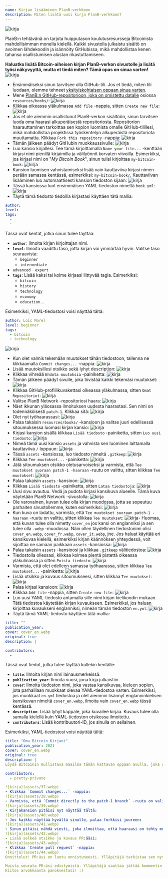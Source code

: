 ```yaml
---
name: Kirjan lisääminen PlanB-verkkoon
description: Miten lisätä uusi kirja PlanB-verkkoon?
---
```

![kirja](assets/cover.webp)

PlanB:n tehtävänä on tarjota huipputason koulutusresursseja Bitcoinista mahdollisimman monella kielellä. Kaikki sivustolla julkaistu sisältö on avoimen lähdekoodin ja isännöity GitHubissa, mikä mahdollistaa kenen tahansa osallistumisen alustan rikastuttamiseen.

**Haluatko lisätä Bitcoin-aiheisen kirjan PlanB-verkon sivustolle ja lisätä työsi näkyvyyttä, mutta et tiedä miten? Tämä opas on sinua varten!**
![kirja](assets/01.webp)
- Ensimmäiseksi sinun tarvitsee olla GitHub-tili. Jos et tiedä, miten tili luodaan, olemme tehneet [yksityiskohtaisen oppaan sinua varten](https://planb.network/tutorials/others/create-github-account).
- Mene [PlanB:n GitHub-repositorioon, joka on omistettu datalle](https://github.com/DecouvreBitcoin/sovereign-university-data/tree/dev/resources/books) osiossa `resources/books/`:
![kirja](assets/02.webp)
- Klikkaa oikeassa yläkulmassa `Add file` -nappia, sitten `Create new file`:
![kirja](assets/03.webp)
- Jos et ole aiemmin osallistunut PlanB-verkon sisältöön, sinun tarvitsee luoda oma haarasi alkuperäisestä repositoriosta. Repositorion haarauttaminen tarkoittaa sen kopion luomista omalle GitHub-tilillesi, mikä mahdollistaa projektissa työskentelyn alkuperäistä repositoriota muuttamatta. Klikkaa `Fork this repository` -nappia:
![kirja](assets/04.webp)
- Tämän jälkeen päädyt GitHubin muokkaussivulle:
![kirja](assets/05.webp)
- Luo kansio kirjallesi. Tee tämä kirjoittamalla `Name your file...` -kenttään kirjasi nimi pienillä kirjaimilla ja välilyönnit korvaten viivoilla. Esimerkiksi, jos kirjasi nimi on "*My Bitcoin Book*", sinun tulisi kirjoittaa `my-bitcoin-book`:
![kirja](assets/06.webp)
- Kansion luomisen vahvistamiseksi lisää vain kauttaviiva kirjasi nimen perään samassa kentässä, esimerkiksi: `my-bitcoin-book/`. Kauttaviivan lisääminen luo automaattisesti kansion tiedoston sijaan:
![kirja](assets/07.webp)
- Tässä kansiossa luot ensimmäisen YAML-tiedoston nimeltä `book.yml`:
![kirja](assets/08.webp)
- Täytä tämä tiedosto tiedoilla kirjastasi käyttäen tätä mallia:

```yaml
author: 
level: 
tags:
  - 
  - 
```

Tässä ovat kentät, jotka sinun tulee täyttää:
- **`author`**: Ilmoita kirjan kirjoittajan nimi.
- **`level`**: Ilmoita vaadittu taso, jotta kirjan voi ymmärtää hyvin. Valitse taso seuraavista:
	- `beginner`
	- `intermediate`
- `advanced` - `expert`
- **`tags`**: Lisää kaksi tai kolme kirjaasi liittyvää tagia. Esimerkiksi:
    - `bitcoin`
    - `history`
    - `technology`
    - `economy`
    - `education`...

Esimerkiksi, YAML-tiedostosi voisi näyttää tältä:

```yaml
author: Loïc Morel
level: beginner
tags:
  - bitcoin
  - technology
```

![kirja](assets/09.webp)
- Kun olet valmis tekemään muutokset tähän tiedostoon, tallenna ne klikkaamalla `Commit changes...` -nappia:
![kirja](assets/10.webp)
- Lisää muutoksillesi otsikko sekä lyhyt description: ![kirja](assets/11.webp)
- Klikkaa vihreää `Ehdota muutoksia` -painiketta: ![kirja](assets/12.webp)
- Tämän jälkeen päädyt sivulle, joka tiivistää kaikki tekemäsi muutokset: ![kirja](assets/13.webp)
- Klikkaa GitHub-profiilikuvakettasi oikeassa yläkulmassa, sitten `Omat Repositoriot`: ![kirja](assets/14.webp)
- Valitse PlanB Network -repositoriosi haara: ![kirja](assets/15.webp)
- Näet ikkunan yläosassa ilmoituksen uudesta haarastasi. Sen nimi on todennäköisesti `patch-1`. Klikkaa sitä: ![kirja](assets/16.webp)
- Olet nyt työhaarassasi: ![kirja](assets/17.webp)
- Palaa takaisin `resources/books/` -kansioon ja valitse juuri edellisessä sitoumuksessa luomasi kirjan kansio: ![kirja](assets/18.webp)
- Kirjasi kansion sisällä klikkaa `Lisää tiedosto` -painiketta, sitten `Luo uusi tiedosto`: ![kirja](assets/19.webp)
- Nimeä tämä uusi kansio `assets` ja vahvista sen luominen laittamalla kauttaviiva `/` loppuun: ![kirja](assets/20.webp)
- Tässä `assets` -kansiossa, luo tiedosto nimeltä `.gitkeep`: ![kirja](assets/21.webp)
- Klikkaa `Tee muutokset...` -painiketta: ![kirja](assets/22.webp)
- Jätä sitoumuksen otsikko oletusarvoiseksi ja varmista, että `Tee muutokset suoraan patch-1 -haaraan` -ruutu on valittu, sitten klikkaa `Tee muutokset`: ![kirja](assets/23.webp)
- Palaa takaisin `assets` -kansioon: ![kirja](assets/24.webp)
- Klikkaa `Lisää tiedosto` -painiketta, sitten `Lataa tiedostoja`: ![kirja](assets/25.webp)
- Uusi sivu avautuu. Vedä ja pudota kirjasi kansikuva alueelle. Tämä kuva näytetään PlanB Network -sivustolla: ![kirja](assets/26.webp)
- Ole varovainen, kuvan tulee olla kirjan muodossa, jotta se sopeutuu parhaiten sivustollemme, kuten esimerkiksi: ![kirja](assets/27.webp)
- Kun kuva on ladattu, varmista, että `Tee muutokset suoraan patch-1 -haaraan` -ruutu on valittu, sitten klikkaa `Tee muutokset`: ![kirja](assets/28.webp)- Huomaa, että kuvan tulee olla nimetty `cover_en` jos kansi on englanniksi ja sen tulee olla `.webp` -muodossa. Näin ollen täydellinen tiedostonimi olisi `cover_en.webp`, `cover_fr.webp`, `cover_it.webp`, jne. Jos haluat käyttää eri kansikuvaa kielellä, esimerkiksi kirjan käännöksen yhteydessä, voit sijoittaa ne samaan paikkaan `assets` -kansiossa: ![kirja](assets/29.webp)
- Palaa takaisin `assets` -kansioosi ja klikkaa `.gitkeep` välitiedostoa: ![kirja](assets/30.webp)
- Tiedostolla ollessasi, klikkaa kolmea pientä pistettä oikeassa yläkulmassa ja sitten `Poista tiedosto`: ![kirja](assets/31.webp)
- Varmista, että olet edelleen samassa työhaarassa, sitten klikkaa `Tee muutokset...` -painiketta: ![kirja](assets/32.webp)
- Lisää otsikko ja kuvaus sitoumukseesi, sitten klikkaa `Tee muutokset`: ![kirja](assets/33.webp)
- Palaa kirjasi kansioon: ![kirja](assets/34.webp)
- Klikkaa `Add file` -nappia, sitten `Create new file`:
![kirja](assets/35.webp)
- Luo uusi YAML-tiedosto antamalla sille nimi kirjan kielikoodin mukaan. Tätä tiedostoa käytetään kirjan kuvaukseen. Esimerkiksi, jos haluan kirjoittaa kuvaukseni englanniksi, nimeän tämän tiedoston `en.yml`:
![kirja](assets/36.webp)
- Täytä tämä YAML-tiedosto käyttäen tätä mallia:
```yaml
title: ""
publication_year: 
cover: cover_en.webp
original: true
description: |

contributors:
  - 
```

Tässä ovat tiedot, jotka tulee täyttää kullekin kentälle:
- **`title`**: Ilmoita kirjan nimi lainausmerkeissä.
- **`publication_year`**: Ilmoita vuosi, jona kirja julkaistiin.
- **`cover`**: Ilmoita tiedoston nimi, joka vastaa kansikuvaa, kieleen sopien, jota parhaillaan muokkaat olevaa YAML-tiedostoa varten. Esimerkiksi, jos muokkaat `en.yml` tiedostoa ja olet aiemmin lisännyt englanninkielisen kansikuvan nimeltä `cover_en.webp`, ilmoita vain `cover_en.webp` tässä kentässä.
- **`description`**: Lisää lyhyt kappale, joka kuvailee kirjaa. Kuvaus tulee olla samalla kielellä kuin YAML-tiedoston otsikossa ilmoitettu.
- **`contributors`**: Lisää kontribuutori-ID, jos sinulla on sellainen.

Esimerkiksi, YAML-tiedostosi voisi näyttää tältä:

```yaml
title: "Oma Bitcoin Kirjani"
publication_year: 2021
cover: cover_en.webp
original: true
description: |
Löydä Bitcoinin mullistava maailma tämän kattavan oppaan avulla, joka on räätälöity aloittelijoille. Oma Bitcoin Kirjani tekee Bitcoinin monimutkaisuudesta ymmärrettävää, tarjoten selkeän ja tiiviin johdatuksen siihen, miten protokolla toimii. Sen vallankumouksellisesta teknologiasta sen mahdolliseen vaikutukseen maailmantalouteen, tämä kirja tarjoaa arvokkaita oivalluksia ja käytännön tietoa. Täydellinen niille, jotka ovat uusia Bitcoinin parissa, se kattaa perusteet, turvallisuusvinkit ja digitaalisen rahoituksen tulevaisuuden. Sukella rahan tulevaisuuteen ja varusta itsesi tiedolla, jotta voit luottavaisesti navigoida digitaalisessa iässä.

contributors:
  - pretty-private

![kirja](assets/37.webp)
- Klikkaa `Commit changes...` -nappia:
![kirja](assets/38.webp)
- Varmista, että `Commit directly to the patch-1 branch` -ruutu on valittu, lisää otsikko, sitten klikkaa `Commit changes`:
![kirja](assets/39.webp)
- Kirjakansion pitäisi nyt näyttää tältä:
![kirja](assets/40.webp)
- Jos kaikki näyttää hyvältä sinulle, palaa forkkisi juureen:
![kirja](assets/41.webp)
- Sinun pitäisi nähdä viesti, joka ilmoittaa, että haaraasi on tehty muutoksia. Klikkaa `Compare & pull request` -nappia:
![kirja](assets/42.webp)
- Lisää selkeä otsikko ja kuvaus PR:ääsi:
![kirja](assets/43.webp)
- Klikkaa `Create pull request` -nappia:
![kirja](assets/44.webp)
Onnittelut! PR:äsi on luotu onnistuneesti. Ylläpitäjä tarkistaa sen nyt ja, jos kaikki on kunnossa, yhdistää sen PlanB Networkin päärepositoryyn. Kirjasi pitäisi ilmestyä verkkosivustolle muutaman päivän kuluttua.

Muista seurata PR:äsi edistymistä. Ylläpitäjä saattaa jättää kommentin pyytäen lisätietoja. Niin kauan kuin PR:äsi ei ole vahvistettu, voit tarkastella sitä `Pull requests` -välilehdessä PlanB Networkin GitHub-repositoryssä.
Kiitos arvokkaasta panoksestasi! :)